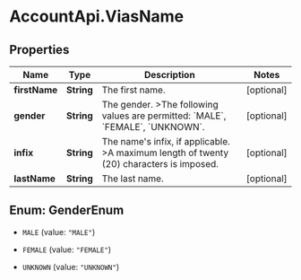 # AccountApi.ViasName

## Properties

Name | Type | Description | Notes
------------ | ------------- | ------------- | -------------
**firstName** | **String** | The first name. | [optional] 
**gender** | **String** | The gender. &gt;The following values are permitted: &#x60;MALE&#x60;, &#x60;FEMALE&#x60;, &#x60;UNKNOWN&#x60;. | [optional] 
**infix** | **String** | The name&#39;s infix, if applicable. &gt;A maximum length of twenty (20) characters is imposed. | [optional] 
**lastName** | **String** | The last name. | [optional] 



## Enum: GenderEnum


* `MALE` (value: `"MALE"`)

* `FEMALE` (value: `"FEMALE"`)

* `UNKNOWN` (value: `"UNKNOWN"`)




